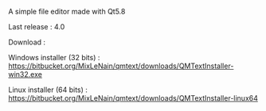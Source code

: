 A simple file editor made with Qt5.8

Last release : 4.0

Download :


Windows installer (32 bits) : https://bitbucket.org/MixLeNain/qmtext/downloads/QMTextInstaller-win32.exe


Linux installer (64 bits) : https://bitbucket.org/MixLeNain/qmtext/downloads/QMTextInstaller-linux64
